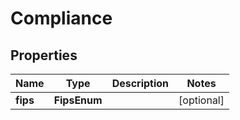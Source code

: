 

# Compliance


## Properties

| Name | Type | Description | Notes |
|------------ | ------------- | ------------- | -------------|
|**fips** | **FipsEnum** |  |  [optional] |




